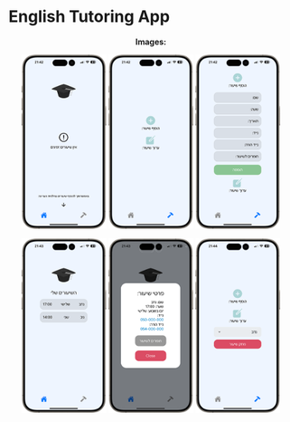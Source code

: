# English Tutoring App

<p align="center">
  <strong>Images:</strong>
</p>

<p align="center">
  <img src="/images/image1.png" alt="Image 1" width="150"/>
  <img src="/images/image2.png" alt="Image 2" width="150"/>
  <img src="/images/image3.png" alt="Image 3" width="150"/>
</p>
<p align="center">
  <img src="/images/image4.png" alt="Image 4" width="150"/>
  <img src="/images/image5.png" alt="Image 5" width="150"/>
  <img src="/images/image6.png" alt="Image 6" width="150"/>
</p>

